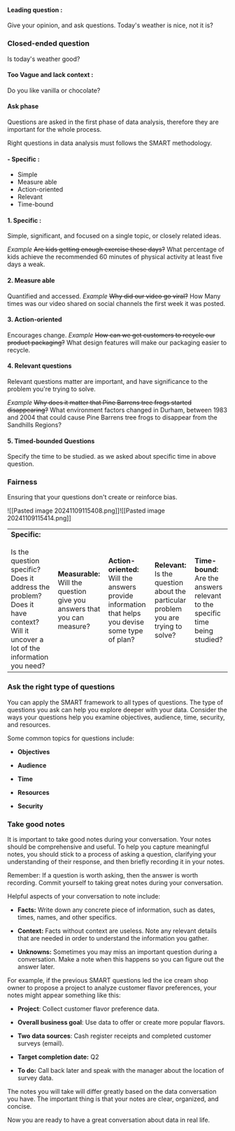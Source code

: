 #### Leading question :
Give your opinion, and ask questions.
Today's weather is nice, not it is?

### Closed-ended question
Is today's weather good?

####  Too Vague and lack context : 
Do you like vanilla or chocolate?

####  Ask phase
Questions are asked in the first phase of data analysis, therefore they are important for the whole process.

Right questions in data analysis must follows the SMART methodology.

#### - Specific : 
- Simple
- Measure able
- Action-oriented
- Relevant
- Time-bound

#### 1. Specific : 
Simple, significant, and focused on a single topic, or closely related ideas.

*Example*
 ~~Are kids getting enough exercise these days?~~
What percentage of kids achieve the recommended 60 minutes of physical activity at least five days a weak.

#### 2. Measure able
Quantified and accessed.
*Example*
~~Why did our video go viral?~~
How Many times was our video shared on social channels the first week it was posted.

#### 3. Action-oriented
Encourages change.
*Example*
~~How can we get customers to recycle our product packaging?~~
What design features will make our packaging easier to recycle.

#### 4. Relevant questions
Relevant questions matter are important, and have significance to the problem you're trying to solve.

*Example*
~~Why does it matter that Pine Barrens tree frogs started disappearing?~~
What environment factors changed in Durham, between 1983 and 2004 that could cause Pine Barrens tree frogs to disappear from the Sandhills Regions?

#### 5. Timed-bounded Questions
Specify the time to be studied.
as we asked about specific time in above question.


### Fairness
Ensuring that your questions don't create or reinforce bias.

![[Pasted image 20241109115408.png]]![[Pasted image 20241109115414.png]]

|                                                                                                                                                      |                                                                          |                                                                                                    |                                                                                     |                                                                              |
| ---------------------------------------------------------------------------------------------------------------------------------------------------- | ------------------------------------------------------------------------ | -------------------------------------------------------------------------------------------------- | ----------------------------------------------------------------------------------- | ---------------------------------------------------------------------------- |
| **Specific:**<br><br>Is the question specific? Does it address the problem? Does it have context? Will it uncover a lot of the information you need? | **Measurable:** Will the question give you answers that you can measure? | **Action-oriented:** Will the answers provide information that helps you devise some type of plan? | **Relevant:** Is the question about the particular problem you are trying to solve? | **Time-bound:** Are the answers relevant to the specific time being studied? |
### Ask the right type of questions


You can apply the SMART framework to all types of questions. The type of questions you ask can help you explore deeper with your data. Consider the ways your questions help you examine objectives, audience, time, security, and resources.

Some common topics for questions include: 

- **Objectives**
    
- **Audience**
    
- **Time**
    
- **Resources**
    
- **Security**


### Take good notes
It is important to take good notes during your conversation. Your notes should be comprehensive and useful. To help you capture meaningful notes, you should stick to a process of asking a question, clarifying your understanding of their response, and then briefly recording it in your notes.

Remember: If a question is worth asking, then the answer is worth recording. Commit yourself to taking great notes during your conversation.

Helpful aspects of your conversation to note include:

- **Facts:** Write down any concrete piece of information, such as dates, times, names, and other specifics.
    
- **Context:** Facts without context are useless. Note any relevant details that are needed in order to understand the information you gather.
    
- **Unknowns:** Sometimes you may miss an important question during a conversation. Make a note when this happens so you can figure out the answer later. 
    

For example, if the previous SMART questions led the ice cream shop owner to propose a project to analyze customer flavor preferences, your notes might appear something like this:

- **Project**: Collect customer flavor preference data.
    
- **Overall business goal**: Use data to offer or create more popular flavors.
    
- **Two data sources**: Cash register receipts and completed customer surveys (email).
    
- **Target completion date:** Q2 
    
- **To do:** Call back later and speak with the manager about the location of survey data.
    

The notes you will take will differ greatly based on the data conversation you have. The important thing is that your notes are clear, organized, and concise.

Now you are ready to have a great conversation about data in real life.